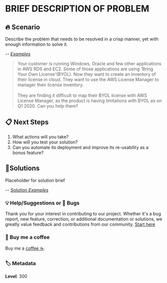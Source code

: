 # BRIEF DESCRIPTION OF PROBLEM

## 🔥 Scenario

Describe the problem that needs to be resolved in a crisp manner, yet with enough information to solve it.

-- <cite>[Examples][1]</cite>

> Your customer is running Windows, Oracle and few other applications in AWS RDS and EC2. Some of those applications are using 'Bring Your Own License'(BYOL). Now they want to create an inventory of their license in cloud. They want to use the AWS License Manager to manager their license inventory.  
\
> They are finding it difficult to map their BYOL license with AWS License Manager, as the product is having limitations with BYOL as on Q1 2020. Can you help them?

## 📋 Next Steps

1. What actions will you take?
1. How will you test your solution?
1. Can you automate its deployment and improve its re-usability as a bonus feature?

## 🎯Solutions

Placeholder for solution brief

-- <cite>[Solution Examples][2]</cite>

### 💡 Help/Suggestions or 🐛 Bugs

Thank you for your interest in contributing to our project. Whether it's a bug report, new feature, correction, or additional documentation or solutions, we greatly value feedback and contributions from our community. [Start here][200]

### 👋 Buy me a coffee

Buy me a [coffee ☕][900].

### 🏷️ Metadata

**Level**: 300

[1]: ../300-cloudFormation-drift-detection/README.md
[2]: https://github.com/miztiik/aws-real-time-use-cases/tree/master/300-Management-Stack-Deletion

[100]: https://www.udemy.com/course/aws-cloud-development-kit-from-beginner-to-professional/?referralCode=E15D7FB64E417C547579

[200]: https://github.com/miztiik/aws-real-time-use-cases/issues

[900]: https://ko-fi.com/miztiik
